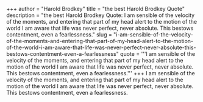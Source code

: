 +++
author = "Harold Brodkey"
title = "the best Harold Brodkey Quote"
description = "the best Harold Brodkey Quote: I am sensible of the velocity of the moments, and entering that part of my head alert to the motion of the world I am aware that life was never perfect, never absolute. This bestows contentment, even a fearlessness."
slug = "i-am-sensible-of-the-velocity-of-the-moments-and-entering-that-part-of-my-head-alert-to-the-motion-of-the-world-i-am-aware-that-life-was-never-perfect-never-absolute-this-bestows-contentment-even-a-fearlessness"
quote = '''I am sensible of the velocity of the moments, and entering that part of my head alert to the motion of the world I am aware that life was never perfect, never absolute. This bestows contentment, even a fearlessness.'''
+++
I am sensible of the velocity of the moments, and entering that part of my head alert to the motion of the world I am aware that life was never perfect, never absolute. This bestows contentment, even a fearlessness.
